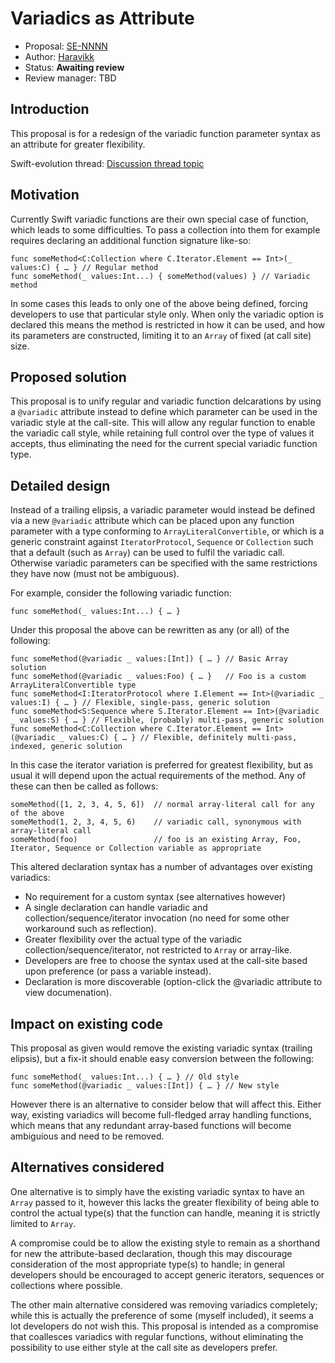 # Variadics as Attribute

* Proposal: [SE-NNNN](0000-variadics-as-attribute.md)
* Author: [Haravikk](https://github.com/haravikk)
* Status: **Awaiting review**
* Review manager: TBD

## Introduction

This proposal is for a redesign of the variadic function parameter syntax as an attribute for greater flexibility.

Swift-evolution thread: [Discussion thread topic](http://thread.gmane.org/gmane.comp.lang.swift.evolution/23303)

## Motivation

Currently Swift variadic functions are their own special case of function, which leads to some difficulties. To pass a collection into them for example requires declaring an additional function signature like-so:

```
func someMethod<C:Collection where C.Iterator.Element == Int>(_ values:C) { … } // Regular method
func someMethod(_ values:Int...) { someMethod(values) } // Variadic method
```

In some cases this leads to only one of the above being defined, forcing developers to use that particular style only. When only the variadic option is declared this means the method is restricted in how it can be used, and how its parameters are constructed, limiting it to an `Array` of fixed (at call site) size.

## Proposed solution

This proposal is to unify regular and variadic function delcarations by using a `@variadic` attribute instead to define which parameter can be used in the variadic style at the call-site. This will allow any regular function to enable the variadic call style, while retaining full control over the type of values it accepts, thus eliminating the need for the current special variadic function type.

## Detailed design

Instead of a trailing elipsis, a variadic parameter would instead be defined via a new `@variadic` attribute which can be placed upon any function parameter with a type conforming to `ArrayLiteralConvertible`, or which is a generic constraint against `IteratorProtocol`, `Sequence` or `Collection` such that a default (such as `Array`) can be used to fulfil the variadic call. Otherwise variadic parameters can be specified with the same restrictions they have now (must not be ambiguous).

For example, consider the following variadic function:

```
func someMethod(_ values:Int...) { … }
```

Under this proposal the above can be rewritten as any (or all) of the following:

```
func someMethod(@variadic _ values:[Int]) { … } // Basic Array solution
func someMethod(@variadic _ values:Foo) { … }   // Foo is a custom ArrayLiteralConvertible type
func someMethod<I:IteratorProtocol where I.Element == Int>(@variadic _ values:I) { … } // Flexible, single-pass, generic solution
func someMethod<S:Sequence where S.Iterator.Element == Int>(@variadic _ values:S) { … } // Flexible, (probably) multi-pass, generic solution
func someMethod<C:Collection where C.Iterator.Element == Int>(@variadic _ values:C) { … } // Flexible, definitely multi-pass, indexed, generic solution
```

In this case the iterator variation is preferred for greatest flexibility, but as usual it will depend upon the actual requirements of the method. Any of these can then be called as follows:

```
someMethod([1, 2, 3, 4, 5, 6])  // normal array-literal call for any of the above
someMethod(1, 2, 3, 4, 5, 6)    // variadic call, synonymous with array-literal call
someMethod(foo)                 // foo is an existing Array, Foo, Iterator, Sequence or Collection variable as appropriate
```

This altered declaration syntax has a number of advantages over existing variadics:

* No requirement for a custom syntax (see alternatives however)
* A single declaration can handle variadic and collection/sequence/iterator invocation (no need for some other workaround such as reflection).
* Greater flexibility over the actual type of the variadic collection/sequence/iterator, not restricted to `Array` or array-like.
* Developers are free to choose the syntax used at the call-site based upon preference (or pass a variable instead).
* Declaration is more discoverable (option-click the @variadic attribute to view documenation).

## Impact on existing code

This proposal as given would remove the existing variadic syntax (trailing elipsis), but a fix-it should enable easy conversion between the following:

```
func someMethod(_ values:Int...) { … } // Old style
func someMethod(@variadic _ values:[Int]) { … } // New style
```

However there is an alternative to consider below that will affect this. Either way, existing variadics will become full-fledged array handling functions, which means that any redundant array-based functions will become ambiguious and need to be removed.

## Alternatives considered

One alternative is to simply have the existing variadic syntax to have an `Array` passed to it, however this lacks the greater flexibility of being able to control the actual type(s) that the function can handle, meaning it is strictly limited to `Array`.

A compromise could be to allow the existing style to remain as a shorthand for new the attribute-based declaration, though this may discourage consideration of the most appropriate type(s) to handle; in general developers should be encouraged to accept generic iterators, sequences or collections where possible.

The other main alternative considered was removing variadics completely; while this is actually the preference of some (myself included), it seems a lot developers do not wish this. This proposal is intended as a compromise that coallesces variadics with regular functions, without eliminating the possibility to use either style at the call site as developers prefer.
